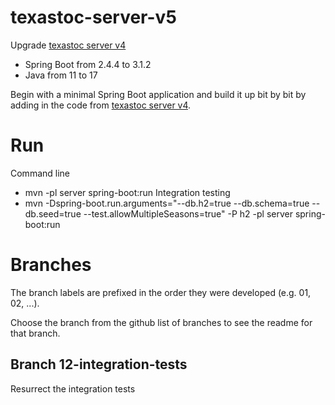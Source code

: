 # texastoc-server-v5

Upgrade [texastoc server v4](https://github.com/gpratte/texastoc-v4-integration-testing)

* Spring Boot from 2.4.4 to 3.1.2
* Java from 11 to 17

Begin with a minimal Spring Boot application and build it up bit by bit
by adding in the code
from [texastoc server v4](https://github.com/gpratte/texastoc-v4-integration-testing).

# Run

Command line

* mvn -pl server spring-boot:run
  Integration testing
* mvn -Dspring-boot.run.arguments="--db.h2=true --db.schema=true --db.seed=true
  --test.allowMultipleSeasons=true" -P h2 -pl server spring-boot:run

# Branches

The branch labels are prefixed in the order they were developed (e.g. 01, 02, ...).

Choose the branch from the github list of branches to see the readme for that branch.

## Branch 12-integration-tests

Resurrect the integration tests

